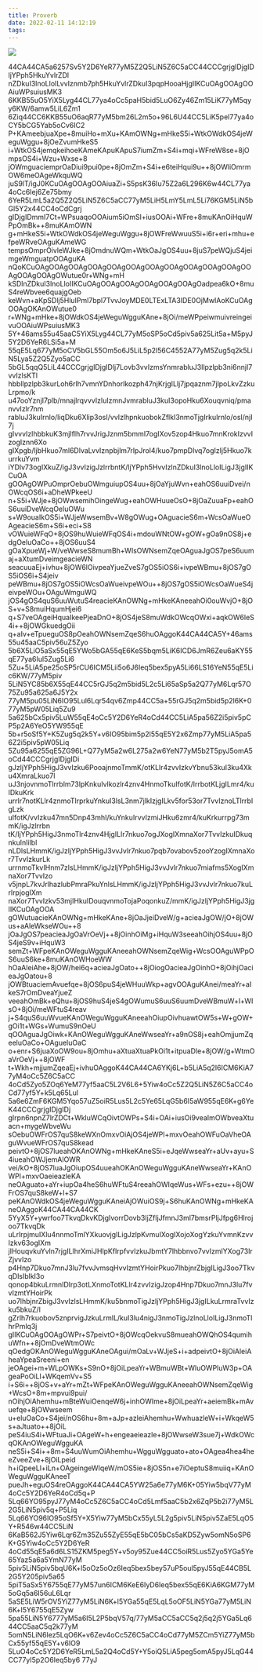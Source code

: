 ```yaml
---
title: Proverb
date: 2022-02-11 14:12:19
tags:
---
```


![](/images/W020171216563783079231.jpg)

44CA44CA5a6257Sv5Y2D6YeR77yM5Z2Q5LiN5Z6C5aCC44CCCgrjgIDjgIDljYPph5HkuYvlrZDl
nZDkuI3lnoLloILvvIznmb7ph5HkuYvlrZDkuI3pqpHooaHjgIIKCuOAgOOAgOOAiuWPsuiusMK3
6KKB55uO5YiX5Lyg44CL77ya4oCc5paH5bid5LuO6Zy46Zm15LiK77yM5qyy6KW/6amw5LiL6Zm1
6Ziq44CC6KKB55uO6aqR77yM5bm26L2m5o+96L6U44CC5LiK5pel77ya4oCY5bCG5Yab5oCv6IC2
P+KAmeebjuaXpe+8muiHo+mXu+KAmOWNg+mHkeS5i+WtkOWdkOS4jeWeguWggu+8jOeZvumHkeS5
i+WtkOS4jemqkeihoeKAmeKApuKApuS7iumZm+S4i+mqi+WFreW8se+8jOmpsOS4i+Wzu+Wxse+8
jOWmguaciemprOaDiui9pui0pe+8jOmZm+S4i+e6teiHqui9u++8jOWliOmrmOW6meOAgeWkquWQ
juS9lT/igJ0KCuOAgOOAgOOAiuaZi+S5psK36Iu75Z2a6L296K6w44CL77ya4oCc6Iej6Ze75bmy
6YeR5LmL5a2Q5Z2Q5LiN5Z6C5aCC77yM5LiH5LmY5LmL5Li76KGM5LiN5bGl5Y2x44CC4oCdCgrj
gIDjgIDmmI7Ct+WPsuaqoOOAium5iOmSl+iusOOAi+WFre+8muKAnOiHquWPpOmBk++8muKAmOWN
g+mHkeS5i+WtkOWdkOS4jeWeguWggu+8jOWFreWwuuS5i+i6r+eri+mhu+efpeWRveOAguKAmeWG
tempsOmprOivleWJke+8jOmdnuWQm+WtkOaJgOS4uu+8juS7peWQjuS4jeimgeWmguatpOOAguKA
nQoKCuOAgOOAgOOAgOOAgOOAgOOAgOOAgOOAgOOAgOOAgOOAgOOAgOOAgOOAgOWutue0r+WNg+mH
kSDlnZDkuI3lnoLloIIKCuOAgOOAgOOAgOOAgOOAgOOAgOadpea6kO+8muS4reWbvee6quajgOeb
keWvn+aKpSDlj5HluIPml7bpl7TvvJoyMDE0LTExLTA3IDE0OjMwIAoKCuOAgOOAgOKAnOWutue0
r+WNg+mHke+8jOWdkOS4jeWeguWgguKAne+8jOi/meWPpeiwmuivreingeivuOOAiuWPsuiusMK3
5Y+46ams55u45aaC5YiX5Lyg44CL77yM5oSP5oCd5piv5a625Lit5a+M5pyJ5Y2D6YeR6LSi5a+M
55qE5Lq677yM5oCV5bGL55Om5o6J5LiL5p2l56C4552A77yM5Zug5q2k5LiN5Lya5Z2Q5Zyo5aCC
5bGL5qqQ5LiL44CCCgrjgIDjgIDlj7Lovb3vvIzmsYnmrabluJ3llpzlpb3ni6nnjI7vvIzlsKTl
hbbllpzlpb3kurLoh6rlh7vmnYDnhorlkozph47njKrjgILlj7jpqaznm7jlpoLkvZzkuLrpmo/k
u47ooYznjI7plb/mnajlrqvvvIzluIzmnJvmrabluJ3kuI3opoHku6Xouqvniq/pmanvvIzlr7nm
rabluJ3kuIrnlo/liqDku6Xlip3osI/vvIzlhpnkuobokZflkI3nmoTjgIrkuIrnlo/osI/njI7j
gIvvvIzlhbbkuK3mjIflh7rvvJrigJznm5bmmI7ogIXov5zop4Hkuo7mnKrokIzvvIzogIznn6Xo
gIXpgb/ljbHkuo7ml6DlvaLvvIznpbjlm7rlpJrol4/kuo7pmpDlvq7ogIzlj5Hkuo7kurrkuYvm
iYDlv73ogIXkuZ/igJ3vvIzigJzlrrbntK/ljYPph5HvvIzlnZDkuI3lnoLloILigJ3jgIIKCuOA
gOOAgOWPuOmprOebuOWmguiupOS4uu+8jOaYjuWvn+eahOS6uuiDvei/nOWcqOS6i+aDheWPkeeU
n+S5i+WJje+8jOWwsemihOingeWug+eahOWHuueOsO+8jOaZuuaFp+eahOS6uuiDveWcqOeluOWu
s+W9ouaIkOS5i+WJjeWwsemBv+W8gOWug+OAguacieS6m+WcsOaWueOAgeacieS6m+S6i+eci+S8
vOWuieWFqO+8jOS9huWuieWFqOS4i+mdouWNtOW+gOW+gOa9nOS8j+edgOeluOaCo++8jOS6uuS4
gOaXpueWj+W/veWwseS8mumBh+WIsOWNsemZqeOAguaJgOS7peS6uumaj+aXtumDveimgeacieWN
seacuuaEj+ivhu+8jOW6lOivpeaYjueZveS7gOS5iOS6i+ivpeWBmu+8jOS7gOS5iOS6i+S4jeiv
peWBmu+8jOS7gOS5iOWcsOaWueivpeWOu++8jOS7gOS5iOWcsOaWueS4jeivpeWOu+OAguWmguWQ
jOS4gOS4quS6uuWutuS4reacieKAnOWNg+mHkeKAneeahOi0ouWvjO+8jOS+v+S8muiHqumHjei6
q+S7veOAgeiHquaIkeePjeaDnO+8jOS4jeS8muWdkOWcqOWxi+aqkOW6leS4i++8jOWGkuedgOii
q+aIv+eTpueguOS8pOeahOWNsemZqeS6huOAggoK44CA44CA5Y+46ams55u45aaC5piv56uZ5Zyo
5b6X5LiO5aSx55qE5YWo5bGA55qE6KeS5bqm5LiK6ICD6JmR6Zeu6aKY55qE77ya6Iul5Zug5Li6
5Zu+5LiA5pe25oSP5rCU6ICM5Lii5o6J6Ieq5bex5pyA5Li66LS16YeN55qE5Lic6KW/77yM5piv
5LiN5YC85b6X55qE44CC5rGJ5q2m5bid5L2c5Li65aSp5a2Q77yM6Lqr57O75Zu95a625a6J5Y2x
77yM5pu05LiN6IO95Lul6Lqr54qv6Zmp44CC5a+55rGJ5q2m5bid5p2l6K+077yM5pW05Liq5Zu9
5a625bCx5piv5LuW55qE4oCc5Y2D6YeR4oCd44CC5LiA5pa56Z2i5piv5pCP5p2A6YeO5YW955qE
5b+r5oSf5Y+K5Zug5q2k5Y+v6IO95bim5p2l55qE5Y2x6Zmp77yM5LiA5pa56Z2i5piv5pW05Liq
5Zu95a6255qE5ZG96L+Q77yM5a2w6L275a2w6YeN77yM5b2T5pyJ5omA5oCd44CCCgrjgIDjgIDi
gJzljYPph5HigJ3vvIzku6PooajnmoTmmK/otKLlr4zvvIzkvYbnu53kuI3ku4Xku4XmraLkuo7l
uJ3njovnmoTlrrblm73lpKnkuIvlkozlr4znv4HnmoTkuIfotK/lrrbotKLjgILmr4/kuIDkuKrk
urrlr7notKLlr4znmoTlrprkuYnkuI3lsL3nm7jlkIzjgILkv5for53or7TvvIznoLTlrrblgLzk
uIfotK/vvIzku47mn5Dnp43mhI/kuYnkuIrvvIzmiJHku6zmr4/kuKrkurrpg73mmK/igJzlrrbn
tK/ljYPph5HigJ3nmoTlr4znv4HjgILlr7nkuo7ogJXogIXmnaXor7TvvIzkuIDkuqnkuInliIbl
nLDlsLHmmK/igJzljYPph5HigJ3vvJvlr7nkuo7pqb7ovabov5zooYzogIXmnaXor7TvvIzkurLk
urrnmoTkvIHnm7zlsLHmmK/igJzljYPph5HigJ3vvJvlr7nkuo7miafms5XogIXmnaXor7TvvIzo
v5jnpL7kvJrlhazlubPmraPkuYnlsLHmmK/igJzljYPph5HigJ3vvJvlr7nkuo7kuLrlrpjogIXm
naXor7TvvIzkv53mjIHkuIDouqvnmoTojaPoqonkuZ/mmK/igJzljYPph5HigJ3jgIIKCuOAgOOA
gOWutuacieKAnOWNg+mHkeKAne+8jOaJjeiDveW/g+acieaJgOW/jO+8jOWus+aAleWkseWOu++8
jOaJgOS7peacieaJgOaVrOeVj++8jOinhOiMg+iHquW3seeahOihjOS4uu+8jOS4jeS9v+iHquW3
semZt+WFpeKAnOWeguWgguKAneeahOWNsemZqeWig+WcsOOAguWPpOS6uuS6ke+8muKAnOWHoeWW
hOaAleiAhe+8jOW/hei6q+acieaJgOato++8jOiogOacieaJgOinhO+8jOihjOacieaJgOatou+8
jOWBtuaciemAvuefqe+8jOS6puS4jeWHuuWkp+agvOOAguKAnei/meaYr+aIkeS7rOmDveaYjueZ
veeahOmBk+eQhu+8jOS9huS4jeS4gOWumuS6uuS6uumDveWBmuW+l+WIsO+8jOi/meWFtuS4reav
j+S4quS6uuWvueKAnOWeguWgguKAneeahOiupOivhuawtOW5s+W+gOW+gOi1t+WGs+WumuS9nOeU
qOOAguaJgOiwk+KAnOWeguWgguKAneWwseaYr+a9nOS8j+eahOmjjumZqeeluOaCo+OAgueluOaC
o+enr+S6juaXoOW9ou+8jOmhu+aXtuaXtuaPkOi1t+itpuaDle+8jOW/g+WtmOaVrOeVj++8jOWF
t+Wkh+mjjumZqeaEj+ivhuOAggoK44CA44CA6YKj6L+b5LiA5q2l6ICM6KiA77yM4oCc5Z6C5aCC
4oCd5Zyo5ZOq6YeM77yf5aaC5L2V6L6+5Yiw4oCc5Z2Q5LiN5Z6C5aCC4oCd77yf5Y+k5Lq65Lul
5a6e6ZmF6KGM5Yqo57uZ5oiR5Lus5L2c5Ye65LqG5b6I5aW955qE6K+g6YeK44CCCgrjgIDjgIDj
gIrpn6npnZ7lrZDCt+WkluWCqOivtOWPs+S4i+OAi+iusOi9veaImOWbveaXtuacn+mygeWbveWu
sOebuOWFrOS7quS8keWXnOmxvOiAjOS4jeWPl+mxvOeahOWFuOaVheOAguWvueWFrOS7quS8kead
peivtO+8jOS7lueahOKAnOWNg+mHkeKAneS5i+eJqeWwseaYr+aUv+ayu+S4iueahOWJjemAlOWR
vei/kO+8jOS7luaJgOiupOS4uueahOKAnOWeguWgguKAneWwseaYr+KAnOWPl+mxvOaeieazleKA
neOAguato+aYr+iupOa4heS6huWFtuS4reeahOWIqeWus+WFs+ezu++8jOWFrOS7quS8keW+l+S7
peKAnOWdkOS4jeWeguWgguKAneiAjOWuiOS9j+S6huKAnOWNg+mHkeKAneOAggoK44CA44CA44CK
5YyX5Y+ywrfoo7TkvqDkvKDjgIvorrDovb3ljZfljJfmnJ3ml7bmsrPljJfpg6Hlrojoo7TkvqDk
uLrlrpjmuIXlu4nnmoTmlYXkuovjgILigJzlpKvmuIXogIXojoXogYzkuYvmnKzvvIzkv63ogIXm
jIHouqvkuYvln7rjgILlhrXmiJHlpKflrpfvvIzkuJbmtY7lhbbnvo7vvIzmlYXog73lrZjvvIzo
p4Hnp7Dkuo7mnJ3lu7fvvJvmsqHvvIzmtYHoirPkuo7lhbjnrZbjgILigJ3oo7TkvqDlsIblkI3o
qonop4bkuLrmnIDlrp3otLXnmoTotKLlr4zvvIzigJzop4Hnp7Dkuo7mnJ3lu7fvvIzmtYHoirPk
uo7lhbjnrZbigJ3vvIzlsLHmmK/ku5bnmoTigJzljYPph5HigJ3jgILkuLrmraTvvIzku5bkuZ/l
gZrlh7rkuobov5znprvigJzkuLrmlL/kuI3lu4nigJ3nmoTigJzlnoLloILigJ3nmoTlhrPmlq3j
gIIKCuOAgOOAgOWPr+S7peivtO+8jOWcqOekvuS8mueahOWQhOS4qumihuWfn++8jOmDveWtmOWc
qOedgOKAnOWeguWgguKAneOAgui/mOaLv+WJjeS+i+adpeivtO+8jOiAleiAheaYpeaSreeni+en
jeOAgei+m+WLpOWKs+S9nO+8jOiLpeaYr+WBmuWBt+WluOWPluW3p+OAgeaPoOiLl+WKqemVv+S5
i+S6i++8jOS+v+aYr+mZt+WFpeKAnOWeguWgguKAneeahOWNsemZqeWig+WcsO+8m+mpvui9pui/
nOihjOiAhemhu+mBteWuiOenqeW6j+inhOWIme+8jOiLpeaYr+aeiemBk+mAvuefqe+8jOWwseem
u+eluOaCo+S4jei/nOS6hu+8m+aJp+azleiAhemhu+WwhuazleW+i+WkqeW5s+aJtuato++8jOiL
peS4iuS4i+WFtuaJi+OAgeW+h+engeaeieazle+8jOWwseW3sue7j+WdkOWcqOKAnOWeguWgguKA
neS5i+S4i++8m+S4uuWumOiAhemhu+WgguWgguato+ato+OAgea4hea4heeZveeZve+8jOiLpeid
h+iQpeeLl+iLn+OAgeingeWIqeW/mOS5ie+8jOS5n+e7iOeptuS8muiiq+KAnOWeguWgguKAneeT
pueJh+eguOS4reOAggoK44CA44CA5YW25a6e77yM6K+05Yiw5bqV77yM4oCc5Y2D6YeR4oCd5q+P
5Lq66YO95pyJ77yM4oCc5Z6C5aCC4oCd5Lmf5aaC5b2x6ZqP5b2i77yM5L2G5LiN5piv5q+P5Liq
5Lq66YO96IO95oSf5Y+X5Yiw77yM5bCx55yL5L2g5piv5LiN5piv5ZaE5LqO5Y+R546w44CC5LiN
6KaB562J5Yiw6Lqr6Zm35Zu55ZyE55qE5bC05bCs5aKD5Zyw5omN5oSP6K+G5Yiw4oCc5Y2D6YeR
4oCd55qE5a6d6LS15ZKM5peg5Y+v5oy95Zue44CC5oiR5Lus5Zyo5YGa5Ye65Yaz5a6a5YmN77yM
5piv5LiN5piv5bqU6K+l5oOz5oOz6Ieq5bex5bey57uP5oul5pyJ55qE44CB5L2G5Y205piv5a65
5piT5aSx5Y6755qE77yM57un6ICM6KeE6IyD6Ieq5bex55qE6KiA6KGM77yM5oGq5a6I56uL6Lqr
5aSE5LiW5rOV5YiZ77yM5LiN6K+l5YGa55qE5LqL5oOF5LiN5YGa77yM5LiN6K+l5Y6755qE5Zyw
5pa55LiN5Y6777yM5a6I5L2P5bqV57q/77yM5aCC5aCC5q2j5q2j5YGa5Lq644CC5aaC5q2k77yM
5omN5LiN6Iez5LqO6K+v6Zev4oCc5Z6C5aCC4oCd77yM5ZCm5YiZ77yM5bCx55yf55qE5Y+v6IO9
5LuO4oCc5Y2D6YeR5LmL5a2Q4oCd5Y+Y5oiQ5LiA5peg5omA5pyJ5LqG44CC77yI5p2O6Ieq5by6
77yJ
